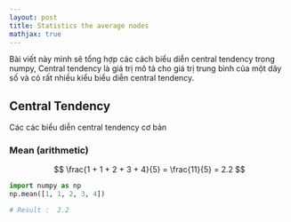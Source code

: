 ```yaml
---
layout: post
title: Statistics the average nodes
mathjax: true
---
```

Bài viết này mình sẽ tổng hợp các cách biểu diễn central tendency trong numpy, Central tendency là giá trị mô tả cho giá trị  trung bình của một dãy số và có rất nhiều kiểu biểu diễn central tendency. 

## Central Tendency
Các các biểu diễn central tendency cơ bản 

### Mean (arithmetic)

$$ \frac{1 + 1 + 2 + 3 + 4}{5} = \frac{11}{5} = 2.2 $$

```python 
import numpy as np
np.mean([1, 1, 2, 3, 4])

# Result :  2.2
```
